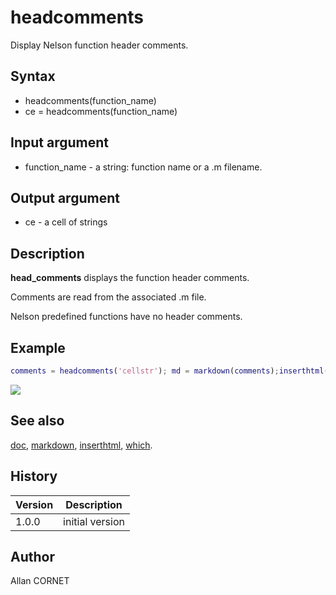 

# headcomments

Display Nelson function header comments.

## Syntax

- headcomments(function_name)
- ce = headcomments(function_name)

## Input argument

 - function_name - a string: function name or a .m filename.

## Output argument

 - ce - a cell of strings

## Description


  <p><b>head_comments</b> displays the function header comments.</p>
  <p>Comments are read from the associated .m file.</p>
  <p>Nelson predefined functions have no header comments.</p>


## Example

```matlab
comments = headcomments('cellstr'); md = markdown(comments);inserthtml(md)
```
<img src="headcomments_CC42D5D9.png" align="middle"/>

## See also

[doc](doc.html), [markdown](markdown.md), [inserthtml](inserthtml.html), [which](which.html).
## History

|Version|Description|
|------|------|
|1.0.0|initial version|


## Author

Allan CORNET



